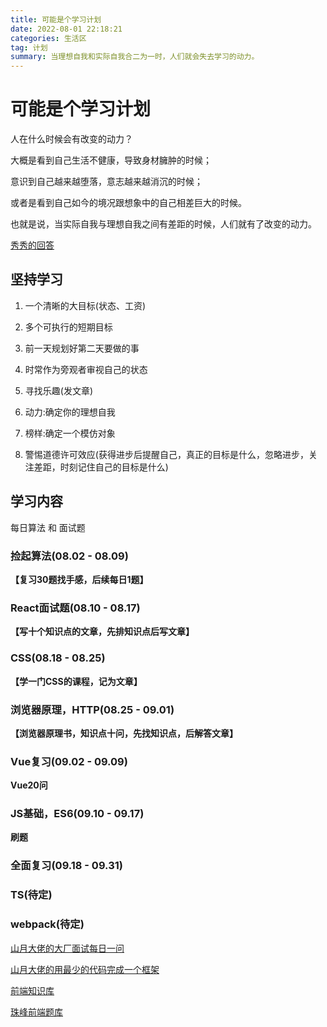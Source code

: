 ```yaml
---
title: 可能是个学习计划
date: 2022-08-01 22:18:21
categories: 生活区
tag: 计划
summary: 当理想自我和实际自我合二为一时，人们就会失去学习的动力。
---
```


# 可能是个学习计划

人在什么时候会有改变的动力？

大概是看到自己生活不健康，导致身材臃肿的时候；

意识到自己越来越堕落，意志越来越消沉的时候；

或者是看到自己如今的境况跟想象中的自己相差巨大的时候。

也就是说，当实际自我与理想自我之间有差距的时候，人们就有了改变的动力。

[秀秀的回答](https://www.zhihu.com/question/29404486/answer/2099401554)

## 坚持学习

1. 一个清晰的大目标(状态、工资)

2. 多个可执行的短期目标

3. 前一天规划好第二天要做的事

4. 时常作为旁观者审视自己的状态

5. 寻找乐趣(发文章)

6. 动力:确定你的理想自我

7. 榜样:确定一个模仿对象

8. 警惕道德许可效应(获得进步后提醒自己，真正的目标是什么，忽略进步，关注差距，时刻记住自己的目标是什么)

## 学习内容

每日算法 和 面试题

### 捡起算法(08.02 - 08.09)

__【复习30题找手感，后续每日1题】__

### React面试题(08.10 - 08.17)

__【写十个知识点的文章，先排知识点后写文章】__

### CSS(08.18 - 08.25)

__【学一门CSS的课程，记为文章】__

### 浏览器原理，HTTP(08.25 - 09.01)

__【浏览器原理书，知识点十问，先找知识点，后解答文章】__

### Vue复习(09.02 - 09.09)

__Vue20问__

### JS基础，ES6(09.10 - 09.17)

__刷题__

### 全面复习(09.18 - 09.31)
### TS(待定)
### webpack(待定)


[山月大佬的大厂面试每日一问](https://q.shanyue.tech/)

[山月大佬的用最少的代码完成一个框架](https://github.com/shfshanyue/mini-code)

[前端知识库](https://www.html5iq.com/600fe22e9ab55c133a956711.html)

[珠峰前端题库](https://cfz6pr2brp.feishu.cn/base/appiHELqQxL9uyOqlNjMQQhOEUI?table=tblMaffjeFYrLrQe&view=vewJHSwJVd)
